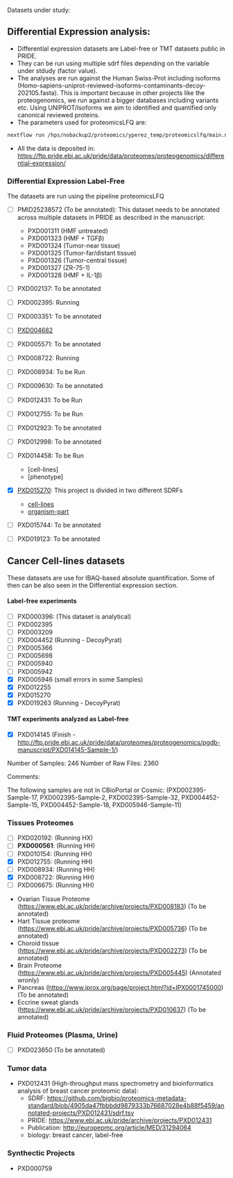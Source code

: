 Datasets under study:

## Differential Expression analysis:

- Differential expression datasets are Label-free or TMT datasets public in PRIDE.
- They can be run using multiple sdrf files depending on the variable under stdudy (factor value).
- The analyses are run against the Human Swiss-Prot including isoforms (Homo-sapiens-uniprot-reviewed-isoforms-contaminants-decoy-202105.fasta). This is important because in other projects like the proteogenomics, we run against a bigger databases including variants etc. Using UNIPROT/Isoforms we aim to identified and quantified only canonical reviewed proteins.
- The parameters used for proteomicsLFQ are:

```bash
nextflow run /hps/nobackup2/proteomics/yperez_temp/proteomicslfq/main.nf -c /hps/nobackup2/proteomics/yperez_temp/proteomicslfq/nextflow.config -profile conda,lsf --root_folder **RAW_FILES** --database Homo-sapiens-uniprot-reviewed-isoforms-contaminants-decoy-202105.fasta --input SDRF --search_engines comet,msgf --protein_level_fdr_cutoff 0.01 --psm_pep_fdr_cutoff 0.05 --targeted_only false --outdir SDRF_OUTPUT --protein_inference bayesian --protein_quant shared_peptides --add_triqler_output -resume
```

- All the data is deposited in: https://ftp.pride.ebi.ac.uk/pride/data/proteomes/proteogenomics/differential-expression/


### Differential Expression Label-Free

The datasets are run using the pipeline proteomicsLFQ

- [ ] PMID25238572 (To be annotated): This dataset needs to be annotated across multiple datasets in PRIDE as described in the manuscript:
   - PXD001311 (HMF untreated)
   - PXD001323 (HMF + TGFβ)
   - PXD001324 (Tumor-near tissue)
   - PXD001325 (Tumor-far/distant tissue)
   - PXD001326 (Tumor-central tissue)
   - PXD001327 (ZR-75-1)
   - PXD001328 (HMF + IL-1β)
- [ ] PXD002137: To be annotated
- [ ] PXD002395: Running
- [ ] PXD003351: To be annotated
- [ ] [PXD004682](https://ftp.pride.ebi.ac.uk/pride/data/proteomes/proteogenomics/differential-expression/PXD004682-organism-part/)
- [ ] PXD005571: To be annotated
- [ ] PXD008722: Running
- [ ] PXD008934: To be Run
- [ ] PXD009630: To be annotated
- [ ] PXD012431: To be Run
- [ ] PXD012755: To be Run
- [ ] PXD012923: To be annotated
- [ ] PXD012998: To be annotated
- [ ] PXD014458: To be Run
    - [cell-lines]
    - [phenotype]
- [x] [PXD015270](https://www.ebi.ac.uk/pride/archive/projects/PXD015270): This project is divided in two different SDRFs
    - [cell-lines](https://ftp.pride.ebi.ac.uk/pride/data/proteomes/proteogenomics/differential-expression/PXD015270-cell-lines/)
    - [organism-part](https://ftp.pride.ebi.ac.uk/pride/data/proteomes/proteogenomics/differential-expression/PXD015270-organism-part/)
- [ ] PXD015744: To be annotated
- [ ] PXD019123: To be annotated


## Cancer Cell-lines datasets

These datasets are use for IBAQ-based absolute quantification. Some of then can be also seen in the Differential expression section.

#### Label-free experiments
- [ ] PXD000396: (This dataset is analytical)
- [ ] PXD002395
- [ ] PXD003209
- [ ] PXD004452 (Running - DecoyPyrat)
- [ ] PXD005366
- [ ] PXD005698
- [ ] PXD005940
- [ ] PXD005942
- [x] PXD005946 (small errors in some Samples)
- [x] PXD012255
- [x] PXD015270
- [x] PXD019263 (Running - DecoyPyrat)

#### TMT experiments analyzed as Label-free
- [x] PXD014145 (Finish - http://ftp.pride.ebi.ac.uk/pride/data/proteomes/proteogenomics/pgdb-manuscript/PXD014145-Sample-1/)


Number of Samples: 246
Number of Raw Files: 2360

Comments:

The following samples are not in CBioPortal or Cosmic: (PXD002395-Sample-17, PXD002395-Sample-2, PXD002395-Sample-32, PXD004452-Sample-15, PXD004452-Sample-18, PXD005946-Sample-11)

### Tissues Proteomes

- [ ] PXD020192: (Running HX)
- [ ] **PXD000561**: (Running HH)
- [ ] PXD010154: (Running HH)
- [x] PXD012755: (Running HH)
- [ ] PXD008934: (Running HH)
- [x] PXD008722: (Running HH)
- [ ] PXD006675: (Running HH)

- Ovarian Tissue Proteome (https://www.ebi.ac.uk/pride/archive/projects/PXD008183) (To be annotated)
- Hart Tissue proteome (https://www.ebi.ac.uk/pride/archive/projects/PXD005736) (To be annotated)
- Choroid tissue (https://www.ebi.ac.uk/pride/archive/projects/PXD002273) (To be annotated)
- Brain Proteome (https://www.ebi.ac.uk/pride/archive/projects/PXD005445) (Annotated wronly)
- Pancreas (https://www.iprox.org/page/project.html?id=IPX0001745000) (To be annotated)
- Eccrine sweat glands (https://www.ebi.ac.uk/pride/archive/projects/PXD010637) (To be annotated)

### Fluid Proteomes (Plasma, Urine)

- [ ] PXD023650 (To be annotated)

### Tumor data

- PXD012431 (High-throughput mass spectrometry and bioinformatics analysis of breast cancer proteomic data):
    - SDRF: https://github.com/bigbio/proteomics-metadata-standard/blob/4905da47fbbbdd9879333b76687028e4b88f5459/annotated-projects/PXD012431/sdrf.tsv
    - PRIDE: https://www.ebi.ac.uk/pride/archive/projects/PXD012431
    - Publication: http://europepmc.org/article/MED/31294064
    - biology: breast cancer, label-free

### Synthectic Projects

- PXD000759


